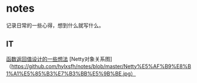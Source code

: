 # notes
记录日常的一些心得，想到什么就写什么。

## IT
[函数返回值设计的一些想法](https://github.com/hylxsfh/notes/issues/2)
[Netty对象关系图]（https://github.com/hylxsfh/notes/blob/master/Netty%E5%AF%B9%E8%B1%A1%E5%85%B3%E7%B3%BB%E5%9B%BE.jpg）
